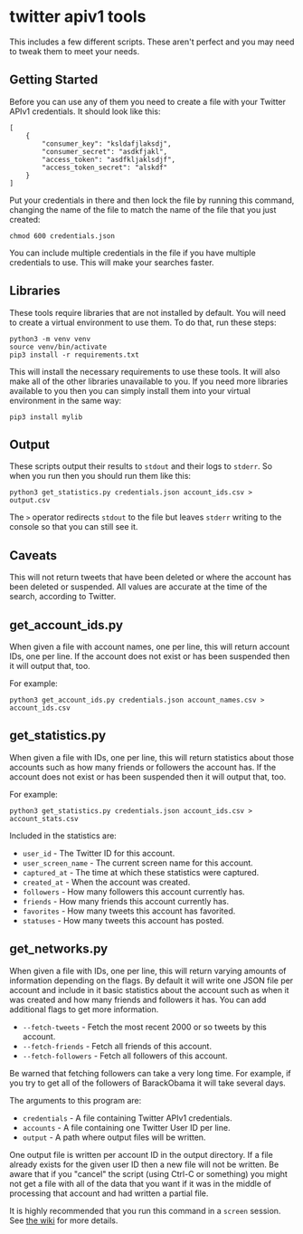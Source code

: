 # twitter apiv1 tools

This includes a few different scripts. These aren't perfect and you may need to
tweak them to meet your needs.

## Getting Started

Before you can use any of them you need to create a file with your Twitter
APIv1 credentials. It should look like this:

```jsonfile
[
    {
        "consumer_key": "ksldafjlaksdj",
        "consumer_secret": "asdkfjakl",
        "access_token": "asdfkljaklsdjf",
        "access_token_secret": "alskdf"
    }
]
```

Put your credentials in there and then lock the file by running this command,
changing the name of the file to match the name of the file that you just
created:

```
chmod 600 credentials.json
```

You can include multiple credentials in the file if you have multiple
credentials to use. This will make your searches faster.

## Libraries

These tools require libraries that are not installed by default. You will need
to create a virtual environment to use them. To do that, run these steps:

```
python3 -m venv venv
source venv/bin/activate
pip3 install -r requirements.txt
```

This will install the necessary requirements to use these tools. It will also
make all of the other libraries unavailable to you. If you need more libraries
available to you then you can simply install them into your virtual environment
in the same way:

```
pip3 install mylib
```

## Output

These scripts output their results to `stdout` and their logs to `stderr`. So
when you run then you should run them like this:

```
python3 get_statistics.py credentials.json account_ids.csv > output.csv
```

The `>` operator redirects `stdout` to the file but leaves `stderr` writing to
the console so that you can still see it.

## Caveats

This will not return tweets that have been deleted or where the account has
been deleted or suspended. All values are accurate at the time of the search,
according to Twitter.

## get_account_ids.py

When given a file with account names, one per line, this will return account
IDs, one per line. If the account does not exist or has been suspended then it
will output that, too.

For example:

```
python3 get_account_ids.py credentials.json account_names.csv > account_ids.csv
```

## get_statistics.py

When given a file with IDs, one per line, this will return statistics about
those accounts such as how many friends or followers the account has. If the
account does not exist or has been suspended then it will output that, too.

For example:

```
python3 get_statistics.py credentials.json account_ids.csv > account_stats.csv
```

Included in the statistics are:

* `user_id` - The Twitter ID for this account.
* `user_screen_name` - The current screen name for this account.
* `captured_at` - The time at which these statistics were captured.
* `created_at` - When the account was created.
* `followers` - How many followers this account currently has.
* `friends` - How many friends this account currently has.
* `favorites` - How many tweets this account has favorited.
* `statuses` - How many tweets this account has posted.

## get_networks.py

When given a file with IDs, one per line, this will return varying amounts of
information depending on the flags. By default it will write one JSON file per
account and include in it basic statistics about the account such as when it
was created and how many friends and followers it has. You can add additional
flags to get more information.

* `--fetch-tweets` - Fetch the most recent 2000 or so tweets by this account.
* `--fetch-friends` - Fetch all friends of this account.
* `--fetch-followers` - Fetch all followers of this account.

Be warned that fetching followers can take a very long time. For example, if
you try to get all of the followers of BarackObama it will take several days.

The arguments to this program are:

* `credentials` - A file containing Twitter APIv1 credentials.
* `accounts` - A file containing one Twitter User ID per line.
* `output` - A path where output files will be written.

One output file is written per account ID in the output directory. If a file
already exists for the given user ID then a new file will not be written. Be
aware that if you "cancel" the script (using Ctrl-C or something) you might not
get a file with all of the data that you want if it was in the middle of
processing that account and had written a partial file.

It is highly recommended that you run this command in a `screen` session. See
[the wiki](https://www.lab.cip.uw.edu/wiki/Frequently_Asked_Questions#Starting_Long_Running_Programs) for more details.
